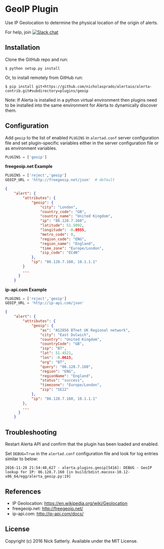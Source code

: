 GeoIP Plugin
============

Use IP Geolocation to determine the physical location of the origin of alerts.

For help, join [![Slack chat](https://img.shields.io/badge/chat-on%20slack-blue?logo=slack)](https://slack.alerta.dev)

Installation
------------

Clone the GitHub repo and run:

    $ python setup.py install

Or, to install remotely from GitHub run:

    $ pip install git+https://github.com/nicholasprado/alertaio/alerta-contrib.git#subdirectory=plugins/geoip

Note: If Alerta is installed in a python virtual environment then plugins
need to be installed into the same environment for Alerta to dynamically
discover them.

Configuration
-------------

Add `geoip` to the list of enabled `PLUGINS` in `alertad.conf` server
configuration file and set plugin-specific variables either in the
server configuration file or as environment variables.

```python
PLUGINS = ['geoip']
```

**freegeoip.net Example**

```python
PLUGINS = ['reject','geoip']
GEOIP_URL = 'http://freegeoip.net/json'  # default
```

```json
{
    "alert": {
        "attributes": {
            "geoip": {
                "city": "London",
                "country_code": "GB",
                "country_name": "United Kingdom",
                "ip": "86.128.7.160",
                "latitude": 51.5092,
                "longitude": -0.0955,
                "metro_code": 0,
                "region_code": "ENG",
                "region_name": "England",
                "time_zone": "Europe/London",
                "zip_code": "EC4N"
            },
            "ip": "86.128.7.160, 10.1.1.1"
        }
        ...
      }
    }
```

**ip-api.com Example**

```python
PLUGINS = ['reject','geoip']
GEOIP_URL = 'http://ip-api.com/json'
```

```json
{
    "alert": {
        "attributes": {
            "geoip": {
                "as": "AS2856 BTnet UK Regional network",
                "city": "East Dulwich",
                "country": "United Kingdom",
                "countryCode": "GB",
                "isp": "BT",
                "lat": 51.4521,
                "lon": -0.0615,
                "org": "BT",
                "query": "86.128.7.160",
                "region": "ENG",
                "regionName": "England",
                "status": "success",
                "timezone": "Europe/London",
                "zip": "SE22"
            },
            "ip": "86.128.7.160, 10.1.1.1"
        },
        ...
      }
    }
```

Troubleshooting
---------------

Restart Alerta API and confirm that the plugin has been loaded and enabled.

Set `DEBUG=True` in the `alertad.conf` configuration file and look for log
entries similar to below:

```
2016-11-20 21:54:48,627 - alerta.plugins.geoip[5416]: DEBUG - GeoIP lookup for IP: 86.128.7.160 [in build/bdist.macosx-10.12-x86_64/egg/alerta_geoip.py:19]
```

References
----------

  * IP Geolocation: https://en.wikipedia.org/wiki/Geolocation
  * freegeoip.net: http://freegeoip.net/
  * ip-api.com: http://ip-api.com/docs/

License
-------

Copyright (c) 2016 Nick Satterly. Available under the MIT License.

